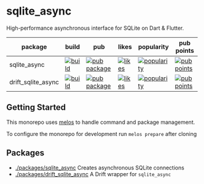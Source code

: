 # sqlite_async

High-performance asynchronous interface for SQLite on Dart & Flutter.

| package        | build                                                                                                                                                                                 | pub                                                                                                        | likes                                                                                                                | popularity | pub points |
|----------------|---------------------------------------------------------------------------------------------------------------------------------------------------------------------------------------|------------------------------------------------------------------------------------------------------------|----------------------------------------------------------------------------------------------------------------------| ------- | ------- |
| sqlite_async         | [![build](https://github.com/powersync-ja/sqlite_async.dart/actions/workflows/test.yaml/badge.svg?branch=main)](https://github.com/powersync-ja/sqlite_async.dart/actions?query=workflow%3Atest)       | [![pub package](https://img.shields.io/pub/v/sqlite_async.svg)](https://pub.dev/packages/sqlite_async)                 | [![likes](https://img.shields.io/pub/likes/powersync?logo=dart)](https://pub.dev/packages/sqlite_async/score)                 | [![popularity](https://img.shields.io/pub/popularity/sqlite_async?logo=dart)](https://pub.dev/packages/sqlite_async/score) | [![pub points](https://img.shields.io/pub/points/sqlite_async?logo=dart)](https://pub.dev/packages/sqlite_async/score)
| drift_sqlite_async | [![build](https://github.com/powersync-ja/sqlite_async.dart/actions/workflows/test.yaml/badge.svg?branch=main)](https://github.com/powersync-ja/sqlite_async/actions?query=workflow%3Atest) | [![pub package](https://img.shields.io/pub/v/drift_sqlite_async.svg)](https://pub.dev/packages/drift_sqlite_async) | [![likes](https://img.shields.io/pub/likes/drift_sqlite_async?logo=dart)](https://pub.dev/packages/drift_sqlite_async/score) | [![popularity](https://img.shields.io/pub/popularity/drift_sqlite_async?logo=dart)](https://pub.dev/packages/drift_sqlite_async/score) | [![pub points](https://img.shields.io/pub/points/drift_sqlite_async?logo=dart)](https://pub.dev/packages/drift_sqlite_async/score)

## Getting Started

This monorepo uses [melos](https://melos.invertase.dev/) to handle command and package management.

To configure the monorepo for development run `melos prepare` after cloning

## Packages

- [./packages/sqlite_async](./packages/sqlite_async) Creates asynchronous SQLite connections
- [./packages/drift_sqlite_async](./packages/drift_sqlite_async/README.md) A Drift wrapper for `sqlite_async`
